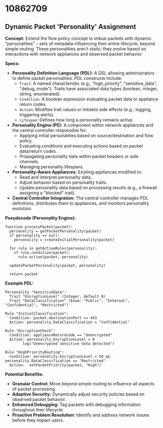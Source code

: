 # 10862709

## Dynamic Packet 'Personality' Assignment

**Concept:** Extend the flow policy concept to imbue packets with dynamic "personalities" – sets of metadata influencing their entire lifecycle, beyond simple routing. These personalities aren't static; they evolve based on interactions with network appliances and observed packet behavior.

**Specs:**

*   **Personality Definition Language (PDL):** A DSL allowing administrators to define packet personalities. PDL constructs include:
    *   `Trait`:  A named characteristic (e.g., "high_priority", "sensitive_data", "debug_mode").  Traits have associated data types (boolean, integer, string, enumerated).
    *   `Condition`:  A boolean expression evaluating packet data or appliance return codes.
    *   `Action`:  Modifies trait values or initiates side effects (e.g., logging, triggering alerts).
    *   `Lifespan`: Defines how long a personality remains active.
*   **Personality Engine (PE):** A component within network appliances and the central controller responsible for:
    *   Applying initial personalities based on source/destination and flow policy.
    *   Evaluating conditions and executing actions based on packet data/return codes.
    *   Propagating personality data within packet headers or side channels.
    *   Managing personality lifespans.
*   **Personality-Aware Appliances:** Existing appliances modified to:
    *   Read and interpret personality data.
    *   Adjust behavior based on personality traits.
    *   Update personality data based on processing results (e.g., a firewall assigning a "blocked" trait).
*   **Central Controller Integration:** The central controller manages PDL definitions, distributes them to appliances, and monitors personality evolution.

**Pseudocode (Personality Engine):**

```
function processPacket(packet):
  personality = getPacketPersonality(packet)
  if personality == null:
    personality = createInitialPersonality(packet)
  
  for rule in getActiveRules(personality):
    if rule.condition(packet):
      rule.action(packet, personality)

  updatePacketPersonality(packet, personality)
  
  return packet
```

**Example PDL:**

```
Personality "SensitiveData":
  Trait "EncryptionLevel" (Integer, default 0)
  Trait "DataClassification" (Enum: "Public", "Internal", "Confidential", "Restricted")

Rule "InitialClassification":
  Condition: packet.destinationPort == 443
  Action: personality.DataClassification = "Confidential"
  
Rule "EncryptionCheck":
  Condition: applianceReturnCode == "Unencrypted"
  Action: personality.EncryptionLevel = 0
        log("Unencrypted sensitive data detected")

Rule "HighPriorityRouting":
  Condition: personality.EncryptionLevel > 50 && personality.DataClassification == "Restricted"
  Action:  setPacketPriority(packet, "High")
```

**Potential Benefits:**

*   **Granular Control:** Move beyond simple routing to influence all aspects of packet processing.
*   **Adaptive Security:** Dynamically adjust security policies based on observed packet behavior.
*   **Enhanced Debugging:** Tag packets with debugging information throughout their lifecycle.
*   **Proactive Problem Resolution:**  Identify and address network issues before they impact users.